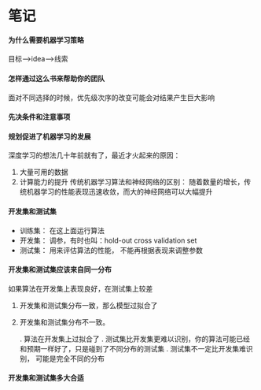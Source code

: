 # 笔记
#### 为什么需要机器学习策略
目标-->idea-->线索

#### 怎样通过这么书来帮助你的团队
面对不同选择的时候，优先级次序的改变可能会对结果产生巨大影响

####  先决条件和注意事项

#### 规划促进了机器学习的发展
深度学习的想法几十年前就有了，最近才火起来的原因： 
1. 大量可用的数据
2. 计算能力的提升
传统机器学习算法和神经网络的区别：
随着数量的增长，传统机器学习的性能表现迅速收敛，而大的神经网络可以大幅提升

#### 开发集和测试集
- 训练集： 在这上面运行算法
- 开发集： 调参，有时也叫：hold-out cross validation set
- 测试集： 用来评估算法的性能， 不能再根据表现来调整参数

#### 开发集和测试集应该来自同一分布
如果算法在开发集上表现良好，在测试集上较差
1. 开发集和测试集分布一致，那么模型过拟合了
2. 开发集和测试集分布不一致。 
    
    . 算法在开发集上过拟合了
    . 测试集比开发集更难以识别，你的算法可能已经和预期一样好了，只是碰到了不同分布的测试集
    . 测试集不一定比开发集难识别， 可能是完全不同的分布
#### 开发集和测试集多大合适

